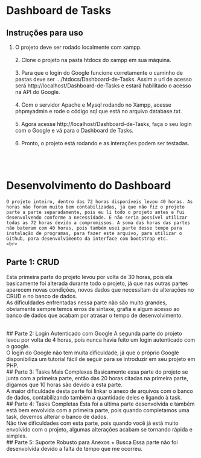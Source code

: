 # Dashboard de Tasks
## Instruções para uso
   1. O projeto deve ser rodado localmente com xampp.
  <br><br>2. Clone o projeto na pasta htdocs do xampp em sua máquina.
  <br><br>3. Para que o login do Google funcione corretamente o caminho de pastas deve ser .../htdocs/Dashboard-de-Tasks. Assim a url de acesso será http://localhost/Dashboard-de-Tasks e estará habilitado o acesso na API do Google.
  <br><br>4. Com o servidor Apache e Mysql rodando no Xampp, acesse phpmyadmin e rode o código sql que está no arquivo database.txt.
  <br><br>5. Agora acesse http://localhost/Dashboard-de-Tasks, faça o seu login com o Google e vá para o Dashboard de Tasks.
  <br><br>6. Pronto, o projeto está rodando e as interações podem ser testadas.
  
  <br><br>
  # Desenvolvimento do Dashboard
    O projeto inteiro, dentro das 72 horas disponíveis levou 40 horas. As horas não foram muito bem contabilizadas, já que não fiz o projeto parte a parte separadamente, pois eu li todo o projeto antes e fui desenvolvendo conforme a necessidade. E não seria possível utilizar todas as 72 horas devido a compromissos. A soma das horas das partes não bateram com 40 horas, pois também usei parte desse tempo para instalação de programas, para fazer este arquivo, para utilizar o Github, para desenvolvimento da interface com bootstrap etc.
    <br>
  ## Parte 1: CRUD
  Esta primeira parte do projeto levou por volta de 30 horas, pois ela basicamente foi alterada durante todo o projeto, já que nas outras partes aparecem novas condições, novos dados que necessitam de alterações no CRUD e no banco de dados.
  <br>As dificuldades enfrentadas nessa parte não são muito grandes, obviamente sempre temos erros de sintaxe, grafia e algum acesso ao banco de dados que acabam por atrasar o tempo de desenvolvimento.
  
  <br>
  ## Parte 2: Login Autenticado com Google
  A segunda parte do projeto levou por volta de 4 horas, pois nunca havia feito um login autenticado com o google.
  <br>O login do Google não tem muita dificuldade, já que o próprio Google disponibiliza um tutorial fácil de seguir para se introduzir em seu projeto em PHP.
  
  <br>
  ## Parte 3: Tasks Mais Complexas
  Basicamente essa parte do projeto se junta com a primeira parte, então das 20 horas citadas na primeira parte, digamos que 10 horas são devido a esta parte.
  <br>A maior dificuldade desta parte foi linkar o anexo de arquivos com o banco de dados, contabilizando também a quantidade deles e ligando à task. 
  
  <br>
  ## Parte 4: Tasks Completas
  Esta foi a última parte desenvolvida e também está bem envolvida com a primeira parte, pois quando completamos uma task, devemos alterar o banco de dados. 
 <br> Não tive dificuldades com esta parte, pois quando você já está muito envolvido com o projeto, algumas alterações acabam se tornando rápida e simples.

<br>
  ## Parte 5: Suporte Robusto para Anexos + Busca
   Essa parte não foi desenvolvida devido a falta de tempo que me ocorreu.
